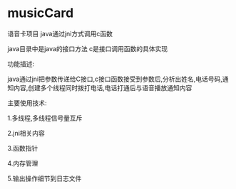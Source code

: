 musicCard
=========

语音卡项目 java通过jni方式调用c函数


java目录中是java的接口方法 c是接口调用函数的具体实现

功能描述:

java通过jni把参数传递给C接口,c接口函数接受到参数后,分析出姓名,电话号码,通知内容,创建多个线程同时拨打电话,电话打通后与语音播放通知内容

主要使用技术:

1.多线程,多线程信号量互斥

2.jni相关内容

3.函数指针

4.内存管理

5.输出操作细节到日志文件

